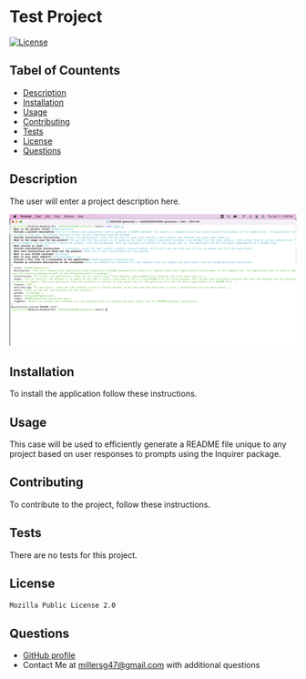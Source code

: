 
  
  # Test Project

  [![License](https://img.shields.io/badge/License-MPL_2.0-brightgreen.svg)](https://opensource.org/licenses/MPL-2.0)

  ## Tabel of Countents
  - [Description](#description)
  - [Installation](#installation)
  - [Usage](#usage)
  - [Contributing](#contributing) 
  - [Tests](#tests)
  - [License](#license)
  - [Questions](#questions)
  
  
  ## Description
  The user will enter a project description here.

  ![This is a screenshot of the README generator application in use in the command line terminal on mac. ](./assets/README-generator-screenshot.png)
  
  ## Installation
  To install the application follow these instructions.
  
  ## Usage    
  This case will be used to efficiently generate a README file unique to any project based on user responses to prompts using the Inquirer package. 
  
  ## Contributing 
  To contribute to the project, follow these instructions.
  
  ## Tests 
  There are no tests for this project.
  
  ## License
    Mozilla Public License 2.0
  
  ## Questions
  - [GitHub profile](github.com/millersg47)
  - Contact Me at millersg47@gmail.com with additional questions